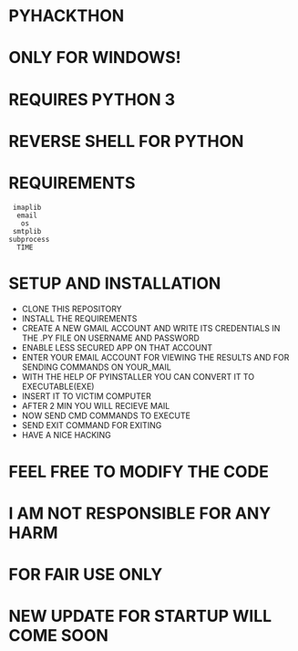 # PYHACKTHON


# ONLY FOR WINDOWS!
# REQUIRES PYTHON 3
# REVERSE SHELL FOR PYTHON

# REQUIREMENTS
	 imaplib
	  email
	   os
	 smtplib 
	subprocess
	  TIME


# SETUP AND INSTALLATION

+ CLONE THIS REPOSITORY
+ INSTALL THE REQUIREMENTS
+ CREATE A NEW GMAIL ACCOUNT AND WRITE ITS CREDENTIALS IN THE .PY FILE ON USERNAME AND PASSWORD
+ ENABLE LESS SECURED APP ON THAT ACCOUNT
+ ENTER YOUR EMAIL ACCOUNT FOR VIEWING THE RESULTS AND FOR SENDING COMMANDS ON YOUR_MAIL
+ WITH THE HELP OF PYINSTALLER YOU CAN CONVERT IT TO EXECUTABLE(EXE)
+ INSERT IT TO VICTIM COMPUTER 
+ AFTER 2 MIN YOU WILL RECIEVE MAIL
+ NOW SEND CMD COMMANDS TO EXECUTE
+ SEND EXIT COMMAND FOR EXITING 
+ HAVE A NICE HACKING

# FEEL FREE TO MODIFY THE CODE
# I AM NOT RESPONSIBLE FOR ANY HARM 
# FOR FAIR USE ONLY

# NEW UPDATE FOR STARTUP WILL COME SOON 
